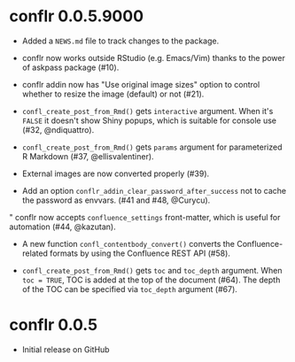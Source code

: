 # conflr 0.0.5.9000

* Added a `NEWS.md` file to track changes to the package.

* conflr now works outside RStudio (e.g. Emacs/Vim) thanks to the power of
  askpass package (#10).

* conflr addin now has "Use original image sizes" option to control whether to resize
  the image (default) or not (#21).

* `confl_create_post_from_Rmd()` gets `interactive` argument. When it's `FALSE`
  it doesn't show Shiny popups, which is suitable for console use (#32, @ndiquattro).

* `confl_create_post_from_Rmd()` gets `params` argument for parameterized R
  Markdown (#37, @ellisvalentiner).

* External images are now converted properly (#39).

* Add an option `conflr_addin_clear_password_after_success` not to cache the
  password as envvars. (#41 and #48, @Curycu).

" conflr now accepts `confluence_settings` front-matter, which is useful for
  automation (#44, @kazutan).

* A new function `confl_contentbody_convert()` converts the Confluence-related
  formats by using the Confluence REST API (#58).

* `confl_create_post_from_Rmd()` gets `toc` and `toc_depth` argument. When
  `toc = TRUE`, TOC is added at the top of the document (#64). The depth of the
  TOC can be specified via `toc_depth` argument (#67).

# conflr 0.0.5

* Initial release on GitHub
